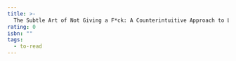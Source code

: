 ```yaml
---
title: >-
  The Subtle Art of Not Giving a F*ck: A Counterintuitive Approach to Living a Good Life
rating: 0
isbn: ""
tags:
  - to-read
---
```



